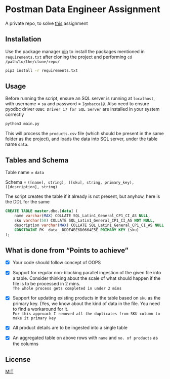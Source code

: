 # Postman Data Engineer Assignment

A private repo, to solve [this](https://docs.google.com/document/d/1RJjQHDxi7jOQVOq8lrkUFPVJO5vnozPRGO-bpzx13wM/edit) assignment

## Installation

Use the package manager [pip](https://pip.pypa.io/en/stable/) to install the packages mentioned in `requirements.txt` after cloning the project and performing `cd /path/to/the/clone/repo/`

```bash
pip3 install -r requirements.txt
```

## Usage
Before running the script, ensure an SQL server is running at `localhost`, with username = `sa` and password = `Igobacca1@`. Also need to ensure pyodbc driver `ODBC Driver 17 for SQL Server` are installed in your system correctly

```bash
python3 main.py
```
This will process the `products.csv` file (which should be present in the same folder as the project), and loads the data into SQL server, under the table name `data`.

## Tables and Schema
Table name = `data`

Schema = `([name], string), ([sku], string, primary_key), ([description], string)`

The script creates the table if it already is not present, but anyhow, here is the DDL for the same
```SQL
CREATE TABLE master.dbo.[data] (
	name varchar(MAX) COLLATE SQL_Latin1_General_CP1_CI_AS NULL,
	sku varchar(50) COLLATE SQL_Latin1_General_CP1_CI_AS NOT NULL,
	description varchar(MAX) COLLATE SQL_Latin1_General_CP1_CI_AS NULL,
	CONSTRAINT PK__data__DDDF4BE6D0664E5E PRIMARY KEY (sku)
);
```

## What is done from “Points to achieve”
- [x] Your code should follow concept of OOPS
- [x] Support for regular non-blocking parallel ingestion of the given file into a table. Consider thinking about the scale of what should happen if the file is to be processed in 2 mins.<br>`The whole process gets completed in under 2 mins` <br>
- [x] Support for updating existing products in the table based on `sku` as the primary key. (Yes, we know about the kind of data in the file. You need to find a workaround for it. <br>`For this approach I removed all the duplicates from SKU column to make it primary key` <br>
- [x] All product details are to be ingested into a single table
- [x] An aggregated table on above rows with `name` and `no. of products` as the columns

 
 
## License
[MIT](https://choosealicense.com/licenses/mit/)